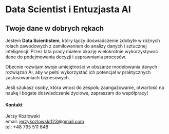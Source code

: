 # Data Scientist i Entuzjasta AI
## Twoje dane w dobrych rękach


Jestem **Data Scientistem**, który łączy doświadczenie zdobyte w różnych rolach zawodowych z zamiłowaniem do analizy danych i sztucznej inteligencji. Przez lata pracy miałem okazję wielokrotnie wykorzystywać dane do podejmowania decyzji i usprawniania procesów. 

Obecnie rozwijam swoje umiejętności w obszarze modelowania danych i rozwiązań AI, aby w pełni wykorzystać ich potencjał w praktycznych zastosowaniach biznesowych.

Jeśli szukasz osoby, która wnosi do zespołu zaangażowanie, otwartość na naukę i bogate doświadczenie życiowe, zapraszam do współpracy!

#### Kontakt
Jerzy Kozłowski<br>
email: [jerzykozlowski123@gmail.com](mailto:jerzykozlowski123@gmail.com)<br>
tel: +48 795 511 648